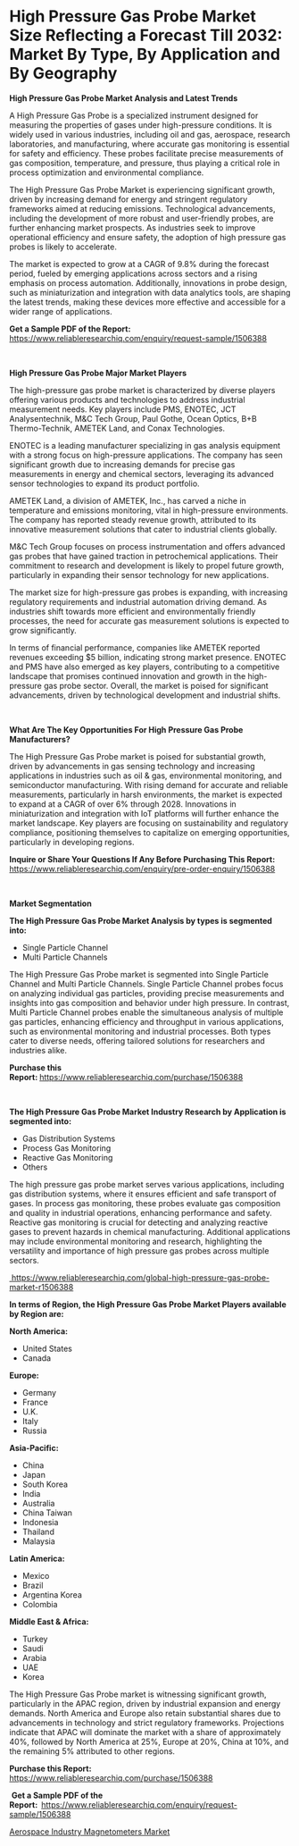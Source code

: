 <p><h1>High Pressure Gas Probe Market Size Reflecting a Forecast Till 2032: Market By Type, By Application and By Geography</h1></p><p><strong>High Pressure Gas Probe Market Analysis and Latest Trends</strong></p>
<p><p>A High Pressure Gas Probe is a specialized instrument designed for measuring the properties of gases under high-pressure conditions. It is widely used in various industries, including oil and gas, aerospace, research laboratories, and manufacturing, where accurate gas monitoring is essential for safety and efficiency. These probes facilitate precise measurements of gas composition, temperature, and pressure, thus playing a critical role in process optimization and environmental compliance.</p><p>The High Pressure Gas Probe Market is experiencing significant growth, driven by increasing demand for energy and stringent regulatory frameworks aimed at reducing emissions. Technological advancements, including the development of more robust and user-friendly probes, are further enhancing market prospects. As industries seek to improve operational efficiency and ensure safety, the adoption of high pressure gas probes is likely to accelerate.</p><p>The market is expected to grow at a CAGR of 9.8% during the forecast period, fueled by emerging applications across sectors and a rising emphasis on process automation. Additionally, innovations in probe design, such as miniaturization and integration with data analytics tools, are shaping the latest trends, making these devices more effective and accessible for a wider range of applications.</p></p>
<p><strong>Get a Sample PDF of the Report:&nbsp;</strong> <a href="https://www.reliableresearchiq.com/enquiry/request-sample/1506388?utm_campaign=2927&utm_medium=2&utm_source=Github&utm_content=ia&utm_term=23032025&utm_id=high-pressure-gas-probe">https://www.reliableresearchiq.com/enquiry/request-sample/1506388</a></p>
<p>&nbsp;</p>
<p><strong>High Pressure Gas Probe Major Market Players</strong></p>
<p><p>The high-pressure gas probe market is characterized by diverse players offering various products and technologies to address industrial measurement needs. Key players include PMS, ENOTEC, JCT Analysentechnik, M&C Tech Group, Paul Gothe, Ocean Optics, B+B Thermo-Technik, AMETEK Land, and Conax Technologies.</p><p>ENOTEC is a leading manufacturer specializing in gas analysis equipment with a strong focus on high-pressure applications. The company has seen significant growth due to increasing demands for precise gas measurements in energy and chemical sectors, leveraging its advanced sensor technologies to expand its product portfolio. </p><p>AMETEK Land, a division of AMETEK, Inc., has carved a niche in temperature and emissions monitoring, vital in high-pressure environments. The company has reported steady revenue growth, attributed to its innovative measurement solutions that cater to industrial clients globally.</p><p>M&C Tech Group focuses on process instrumentation and offers advanced gas probes that have gained traction in petrochemical applications. Their commitment to research and development is likely to propel future growth, particularly in expanding their sensor technology for new applications.</p><p>The market size for high-pressure gas probes is expanding, with increasing regulatory requirements and industrial automation driving demand. As industries shift towards more efficient and environmentally friendly processes, the need for accurate gas measurement solutions is expected to grow significantly.</p><p>In terms of financial performance, companies like AMETEK reported revenues exceeding $5 billion, indicating strong market presence. ENOTEC and PMS have also emerged as key players, contributing to a competitive landscape that promises continued innovation and growth in the high-pressure gas probe sector. Overall, the market is poised for significant advancements, driven by technological development and industrial shifts.</p></p>
<p>&nbsp;</p>
<p><strong>What Are The Key Opportunities For High Pressure Gas Probe Manufacturers?</strong></p>
<p><p>The High Pressure Gas Probe market is poised for substantial growth, driven by advancements in gas sensing technology and increasing applications in industries such as oil & gas, environmental monitoring, and semiconductor manufacturing. With rising demand for accurate and reliable measurements, particularly in harsh environments, the market is expected to expand at a CAGR of over 6% through 2028. Innovations in miniaturization and integration with IoT platforms will further enhance the market landscape. Key players are focusing on sustainability and regulatory compliance, positioning themselves to capitalize on emerging opportunities, particularly in developing regions.</p></p>
<p><strong>Inquire or Share Your Questions If Any Before Purchasing This Report:</strong> <a href="https://www.reliableresearchiq.com/enquiry/pre-order-enquiry/1506388?utm_campaign=2927&utm_medium=2&utm_source=Github&utm_content=ia&utm_term=23032025&utm_id=high-pressure-gas-probe">https://www.reliableresearchiq.com/enquiry/pre-order-enquiry/1506388</a></p>
<p>&nbsp;</p>
<p><strong>Market Segmentation</strong></p>
<p><strong>The High Pressure Gas Probe Market Analysis by types is segmented into:</strong></p>
<p><ul><li>Single Particle Channel</li><li>Multi Particle Channels</li></ul></p>
<p><p>The High Pressure Gas Probe market is segmented into Single Particle Channel and Multi Particle Channels. Single Particle Channel probes focus on analyzing individual gas particles, providing precise measurements and insights into gas composition and behavior under high pressure. In contrast, Multi Particle Channel probes enable the simultaneous analysis of multiple gas particles, enhancing efficiency and throughput in various applications, such as environmental monitoring and industrial processes. Both types cater to diverse needs, offering tailored solutions for researchers and industries alike.</p></p>
<p><strong>Purchase this Report:&nbsp;</strong><a href="https://www.reliableresearchiq.com/purchase/1506388?utm_campaign=2927&utm_medium=2&utm_source=Github&utm_content=ia&utm_term=23032025&utm_id=high-pressure-gas-probe">https://www.reliableresearchiq.com/purchase/1506388</a></p>
<p>&nbsp;</p>
<p><strong>The High Pressure Gas Probe Market Industry Research by Application is segmented into:</strong></p>
<p><ul><li>Gas Distribution Systems</li><li>Process Gas Monitoring</li><li>Reactive Gas Monitoring</li><li>Others</li></ul></p>
<p><p>The high pressure gas probe market serves various applications, including gas distribution systems, where it ensures efficient and safe transport of gases. In process gas monitoring, these probes evaluate gas composition and quality in industrial operations, enhancing performance and safety. Reactive gas monitoring is crucial for detecting and analyzing reactive gases to prevent hazards in chemical manufacturing. Additional applications may include environmental monitoring and research, highlighting the versatility and importance of high pressure gas probes across multiple sectors.</p></p>
<p><a href="https://www.reliableresearchiq.com/global-high-pressure-gas-probe-market-r1506388?utm_campaign=2927&utm_medium=2&utm_source=Github&utm_content=ia&utm_term=23032025&utm_id=high-pressure-gas-probe">&nbsp;https://www.reliableresearchiq.com/global-high-pressure-gas-probe-market-r1506388</a></p>
<p><strong>In terms of Region, the High Pressure Gas Probe Market Players available by Region are:</strong></p>
<p>
    <p> <strong> North America: </strong>
        <ul>
            <li>United States</li>
            <li>Canada</li>
        </ul>
        </p> 
    <p> <strong> Europe: </strong>
        <ul>
            <li>Germany</li>
            <li>France</li>
            <li>U.K.</li>
            <li>Italy</li>
            <li>Russia</li>
        </ul>
        </p> 
    <p> <strong> Asia-Pacific: </strong>
        <ul>
            <li>China</li>
            <li>Japan</li>
            <li>South Korea</li>
            <li>India</li>
            <li>Australia</li>
            <li>China Taiwan</li>
            <li>Indonesia</li>
            <li>Thailand</li>
            <li>Malaysia</li>
        </ul>
        </p> 
    <p> <strong> Latin America: </strong>
        <ul>
            <li>Mexico</li>
            <li>Brazil</li>
            <li>Argentina Korea</li>
            <li>Colombia</li>
        </ul>
        </p> 
    <p> <strong> Middle East & Africa: </strong>
        <ul>
            <li>Turkey</li>
            <li>Saudi</li>
            <li>Arabia</li>
            <li>UAE</li>
            <li>Korea</li>
        </ul>
    </p>
    </p>
<p><p>The High Pressure Gas Probe market is witnessing significant growth, particularly in the APAC region, driven by industrial expansion and energy demands. North America and Europe also retain substantial shares due to advancements in technology and strict regulatory frameworks. Projections indicate that APAC will dominate the market with a share of approximately 40%, followed by North America at 25%, Europe at 20%, China at 10%, and the remaining 5% attributed to other regions.</p></p>
<p><strong>Purchase this Report: </strong><a href="https://www.reliableresearchiq.com/purchase/1506388?utm_campaign=2927&utm_medium=2&utm_source=Github&utm_content=ia&utm_term=23032025&utm_id=high-pressure-gas-probe">https://www.reliableresearchiq.com/purchase/1506388</a></p>
<p>&nbsp;<strong>Get a Sample PDF of the Report:&nbsp;&nbsp;</strong><a href="https://www.reliableresearchiq.com/enquiry/request-sample/1506388?utm_campaign=2927&utm_medium=2&utm_source=Github&utm_content=ia&utm_term=23032025&utm_id=high-pressure-gas-probe">https://www.reliableresearchiq.com/enquiry/request-sample/1506388</a></p>
<p><strong></strong></p>
<p><p><a href="https://github.com/djarixneoza/Market-Research-Report-List-1/blob/main/aerospace-industry-magnetometers-market.md?utm_campaign=2927&utm_medium=2&utm_source=Github&utm_content=ia&utm_term=23032025&utm_id=high-pressure-gas-probe">Aerospace Industry Magnetometers Market</a></p></p>